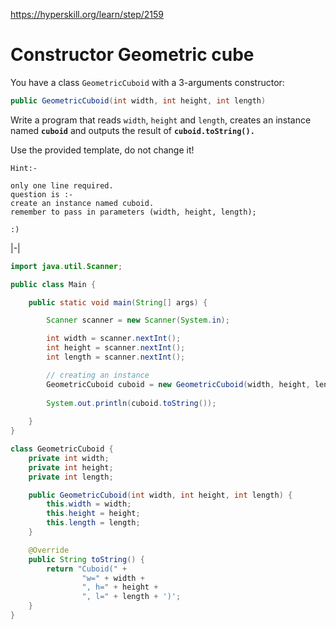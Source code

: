https://hyperskill.org/learn/step/2159
# Constructor  Geometric cube

You have a class `GeometricCuboid` with a 3-arguments constructor:

```java
public GeometricCuboid(int width, int height, int length)
```
Write a program that reads `width`, `height` and `length`, creates an instance named **`cuboid`** and outputs the result of **`cuboid.toString().`**

Use the provided template, do not change it!

```
Hint:-

only one line required.
question is :-
create an instance named cuboid.
remember to pass in parameters (width, height, length);

:)
```
|-|

```java
import java.util.Scanner;

public class Main {

    public static void main(String[] args) {

        Scanner scanner = new Scanner(System.in);

        int width = scanner.nextInt();
        int height = scanner.nextInt();
        int length = scanner.nextInt(); 

        // creating an instance 
        GeometricCuboid cuboid = new GeometricCuboid(width, height, length); // this is how to initialize constructor
        
        System.out.println(cuboid.toString());
        
    }
}

class GeometricCuboid {
    private int width;
    private int height;
    private int length;

    public GeometricCuboid(int width, int height, int length) {
        this.width = width;
        this.height = height;
        this.length = length;
    }

    @Override
    public String toString() {
        return "Cuboid(" +
                "w=" + width +
                ", h=" + height +
                ", l=" + length + ')';
    }
}

```


